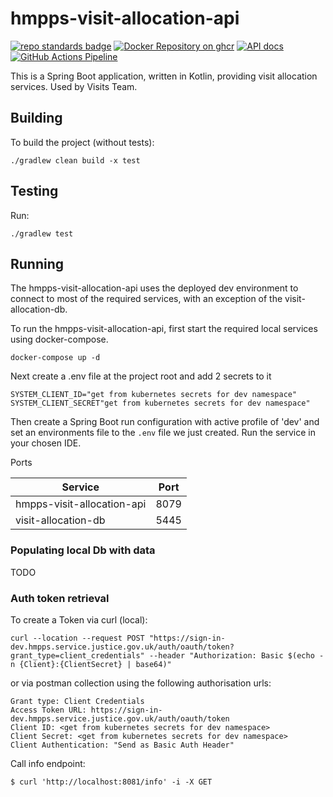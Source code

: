 # hmpps-visit-allocation-api

[![repo standards badge](https://img.shields.io/badge/endpoint.svg?&style=flat&logo=github&url=https%3A%2F%2Foperations-engineering-reports.cloud-platform.service.justice.gov.uk%2Fapi%2Fv1%2Fcompliant_public_repositories%2Fhmpps-visit-allocation-api)](https://operations-engineering-reports.cloud-platform.service.justice.gov.uk/public-report/hmpps-visit-allocation-api "Link to report")
[![Docker Repository on ghcr](https://img.shields.io/badge/ghcr.io-repository-2496ED.svg?logo=docker)](https://ghcr.io/ministryofjustice/hmpps-visit-allocation-api)
[![API docs](https://img.shields.io/badge/API_docs_-view-85EA2D.svg?logo=swagger)](https://hmpps-visit-allocation-api-dev.hmpps.service.justice.gov.uk/webjars/swagger-ui/index.html?configUrl=/v3/api-docs)
[![GitHub Actions Pipeline](https://github.com/ministryofjustice/hmpps-visit-allocation-api/actions/workflows/pipeline.yml/badge.svg)](https://github.com/ministryofjustice/hmpps-visit-allocation-api/actions/workflows/pipeline.yml)

This is a Spring Boot application, written in Kotlin, providing visit allocation services. Used by Visits Team.

## Building

To build the project (without tests):
```
./gradlew clean build -x test
```

## Testing

Run:
```
./gradlew test 
```

## Running

The hmpps-visit-allocation-api uses the deployed dev environment to connect to most of the required services,
with an exception of the visit-allocation-db.

To run the hmpps-visit-allocation-api, first start the required local services using docker-compose.

```
docker-compose up -d
```
Next create a .env file at the project root and add 2 secrets to it
```
SYSTEM_CLIENT_ID="get from kubernetes secrets for dev namespace"
SYSTEM_CLIENT_SECRET"get from kubernetes secrets for dev namespace"
```

Then create a Spring Boot run configuration with active profile of 'dev' and set an environments file to the
`.env` file we just created. Run the service in your chosen IDE.

Ports

| Service                    | Port |  
|----------------------------|------|
| hmpps-visit-allocation-api | 8079 |
| visit-allocation-db        | 5445 |

### Populating local Db with data
TODO

### Auth token retrieval

To create a Token via curl (local):
```
curl --location --request POST "https://sign-in-dev.hmpps.service.justice.gov.uk/auth/oauth/token?grant_type=client_credentials" --header "Authorization: Basic $(echo -n {Client}:{ClientSecret} | base64)"
```

or via postman collection using the following authorisation urls:
```
Grant type: Client Credentials
Access Token URL: https://sign-in-dev.hmpps.service.justice.gov.uk/auth/oauth/token
Client ID: <get from kubernetes secrets for dev namespace>
Client Secret: <get from kubernetes secrets for dev namespace>
Client Authentication: "Send as Basic Auth Header"
```

Call info endpoint:
```
$ curl 'http://localhost:8081/info' -i -X GET
```
